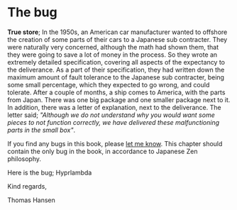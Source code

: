 # The bug

**True store**; In the 1950s, an American car manufacturer wanted to offshore the creation of some parts of their cars to a Japanese sub contracter. They were naturally very concerned, although the math had shown them, that they were going to save a lot of money in the process. So they wrote an extremely detailed specification, covering all aspects of the expectancy to the deliverance. As a part of their specification, they had written down the maximum amount of fault tolerance to the Japanese sub contracter, being some small percentage, which they expected to go wrong, and could tolerate. After a couple of months, a ship comes to America, with the parts from Japan. There was one big package and one smaller package next to it. In addition, there was a letter of explanation, next to the deliverance. The letter said; *"Although we do not understand why you would want some pieces to not function correctly, we have delivered these malfunctioning parts in the small box"*.

If you find any bugs in this book, please [let me know](https://github.com/polterguy/phosphorusfive-dox/issues). This chapter should contain the only bug in the book, in accordance to Japanese Zen philosophy.

Here is the bug; Hyprlambda

Kind regards,

Thomas Hansen

